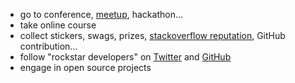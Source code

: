 * go to conference, <a href="https://www.meetup.com/find/?allMeetups=true&radius=25&userFreeform=Dublin&mcId=c1017818&gcResults=Dublin%2C+OH%2C+USA%3AUS%3AOhio%3AFranklin+County%3ADublin%3Anull%3Anull%3A40.0992294%3A-83.11407710000003|Dublin%2C+CA+94568%2C+USA%3AUS%3ACalifornia%3AAlameda+County%3ADublin%3Anull%3A94568%3A37.7021521%3A-121.9357918|Dublin%2C+GA+31021%2C+USA%3AUS%3AGeorgia%3ALaurens+County%3ADublin%3Anull%3A31021%3A32.5404447%3A-82.90375399999999&change=yes&sort=default&metaCategory=tech">meetup</a>, hackathon...
* take online course
* collect stickers, swags, prizes, <a href="http://stackoverflow.com/users/1426227/c%C3%A1ssio-mazzochi-molin">stackoverflow reputation</a>, GitHub contribution...
* follow "rockstar developers" on <a href="https://twitter.com/paul_irish">Twitter</a> and <a href="https://github.com/addyosmani">GitHub</a>
* engage in open source projects
